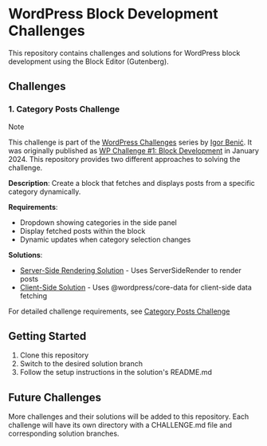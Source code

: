 # WordPress Block Development Challenges

This repository contains challenges and solutions for WordPress block development using the Block Editor (Gutenberg).

## Challenges

### 1. Category Posts Challenge

> [!NOTE]
> This challenge is part of the [WordPress Challenges](https://wpchallenges.beehiiv.com/) series by [Igor Benić](https://x.com/igorbenic). It was originally published as [WP Challenge #1: Block Development](https://wpchallenges.beehiiv.com/p/wp-challenge-1-block-development) in January 2024. This repository provides two different approaches to solving the challenge.

**Description**: Create a block that fetches and displays posts from a specific category dynamically.

**Requirements**:

- Dropdown showing categories in the side panel
- Display fetched posts within the block
- Dynamic updates when category selection changes

**Solutions**:

- [Server-Side Rendering Solution](https://github.com/juanma-wp/wp-challenges/tree/category-posts-solution) - Uses ServerSideRender to render posts
- [Client-Side Solution](https://github.com/juanma-wp/wp-challenges/tree/category-posts-solution-alt) - Uses @wordpress/core-data for client-side data fetching

For detailed challenge requirements, see [Category Posts Challenge](./category-posts/CHALLENGE.md)

## Getting Started

1. Clone this repository
2. Switch to the desired solution branch
3. Follow the setup instructions in the solution's README.md

## Future Challenges

More challenges and their solutions will be added to this repository. Each challenge will have its own directory with a CHALLENGE.md file and corresponding solution branches.
